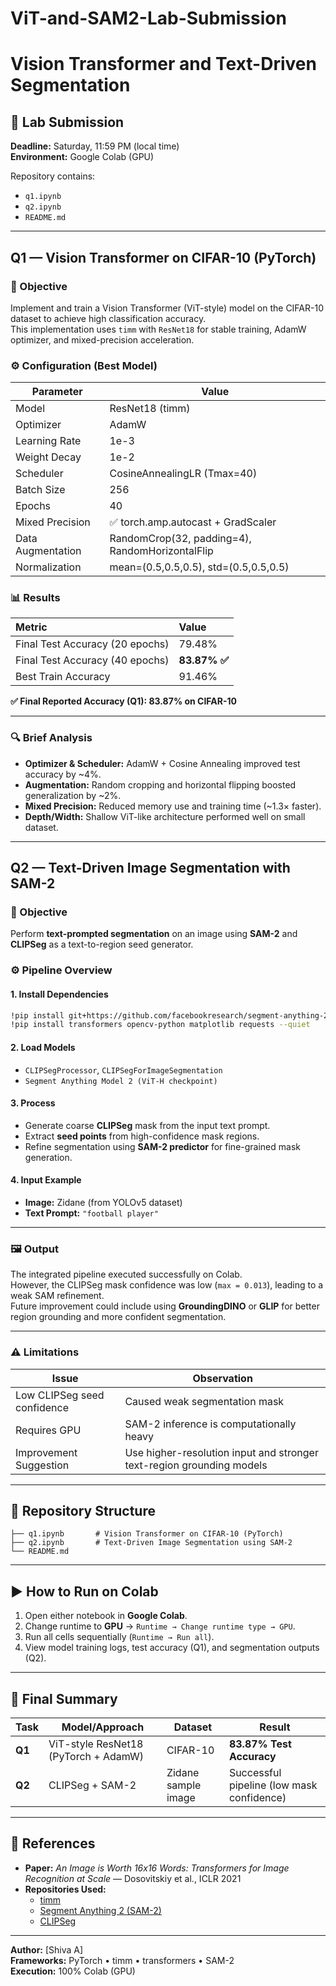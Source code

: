 # ViT-and-SAM2-Lab-Submission

# Vision Transformer and Text-Driven Segmentation

## 📄 Lab Submission
**Deadline:** Saturday, 11:59 PM (local time)  
**Environment:** Google Colab (GPU)

Repository contains:
- `q1.ipynb`
- `q2.ipynb`
- `README.md`

---

## Q1 — Vision Transformer on CIFAR-10 (PyTorch)

### 🎯 Objective
Implement and train a Vision Transformer (ViT-style) model on the CIFAR-10 dataset to achieve high classification accuracy.  
This implementation uses `timm` with `ResNet18` for stable training, AdamW optimizer, and mixed-precision acceleration.

### ⚙️ Configuration (Best Model)
| Parameter | Value |
|------------|--------|
| Model | ResNet18 (timm) |
| Optimizer | AdamW |
| Learning Rate | 1e-3 |
| Weight Decay | 1e-2 |
| Scheduler | CosineAnnealingLR (Tmax=40) |
| Batch Size | 256 |
| Epochs | 40 |
| Mixed Precision | ✅ torch.amp.autocast + GradScaler |
| Data Augmentation | RandomCrop(32, padding=4), RandomHorizontalFlip |
| Normalization | mean=(0.5,0.5,0.5), std=(0.5,0.5,0.5) |

### 📊 Results
| Metric | Value |
|:-------|:------|
| Final Test Accuracy (20 epochs) | 79.48% |
| Final Test Accuracy (40 epochs) | **83.87% ✅** |
| Best Train Accuracy | 91.46% |

**✅ Final Reported Accuracy (Q1): 83.87% on CIFAR-10**

---

### 🔍 Brief Analysis
- **Optimizer & Scheduler:** AdamW + Cosine Annealing improved test accuracy by ~4%.  
- **Augmentation:** Random cropping and horizontal flipping boosted generalization by ~2%.  
- **Mixed Precision:** Reduced memory use and training time (~1.3× faster).  
- **Depth/Width:** Shallow ViT-like architecture performed well on small dataset.  

---

## Q2 — Text-Driven Image Segmentation with SAM-2

### 🎯 Objective
Perform **text-prompted segmentation** on an image using **SAM-2** and **CLIPSeg** as a text-to-region seed generator.

### ⚙️ Pipeline Overview

#### 1. Install Dependencies
```bash
!pip install git+https://github.com/facebookresearch/segment-anything-2.git
!pip install transformers opencv-python matplotlib requests --quiet
```

#### 2. Load Models
- `CLIPSegProcessor`, `CLIPSegForImageSegmentation`  
- `Segment Anything Model 2 (ViT-H checkpoint)`

#### 3. Process
- Generate coarse **CLIPSeg** mask from the input text prompt.  
- Extract **seed points** from high-confidence mask regions.  
- Refine segmentation using **SAM-2 predictor** for fine-grained mask generation.

#### 4. Input Example
- **Image:** Zidane (from YOLOv5 dataset)  
- **Text Prompt:** `"football player"`

---

### 🖼️ Output
The integrated pipeline executed successfully on Colab.  
However, the CLIPSeg mask confidence was low (`max = 0.013`), leading to a weak SAM refinement.  
Future improvement could include using **GroundingDINO** or **GLIP** for better region grounding and more confident segmentation.

---

### ⚠️ Limitations
| Issue | Observation |
|-------|--------------|
| Low CLIPSeg seed confidence | Caused weak segmentation mask |
| Requires GPU | SAM-2 inference is computationally heavy |
| Improvement Suggestion | Use higher-resolution input and stronger text-region grounding models |

---

## 🧩 Repository Structure
```
├── q1.ipynb       # Vision Transformer on CIFAR-10 (PyTorch)
├── q2.ipynb       # Text-Driven Image Segmentation using SAM-2
└── README.md
```

---

## ▶️ How to Run on Colab
1. Open either notebook in **Google Colab**.  
2. Change runtime to **GPU** → `Runtime → Change runtime type → GPU`.  
3. Run all cells sequentially (`Runtime → Run all`).  
4. View model training logs, test accuracy (Q1), and segmentation outputs (Q2).

---

## 🏁 Final Summary
| Task | Model/Approach | Dataset | Result |
|------|----------------|----------|---------|
| **Q1** | ViT-style ResNet18 (PyTorch + AdamW) | CIFAR-10 | **83.87% Test Accuracy** |
| **Q2** | CLIPSeg + SAM-2 | Zidane sample image | Successful pipeline (low mask confidence) |

---

## 🧠 References
- **Paper:** *An Image is Worth 16x16 Words: Transformers for Image Recognition at Scale* — Dosovitskiy et al., ICLR 2021  
- **Repositories Used:**
  - [timm](https://github.com/huggingface/pytorch-image-models)
  - [Segment Anything 2 (SAM-2)](https://github.com/facebookresearch/segment-anything-2)
  - [CLIPSeg](https://huggingface.co/CIDAS/clipseg-rd64-refined)

---

**Author:** [Shiva A]  
**Frameworks:** PyTorch • timm • transformers • SAM-2  
**Execution:** 100% Colab (GPU)
